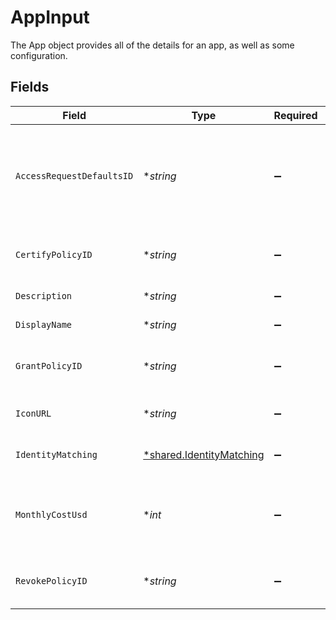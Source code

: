 # AppInput

The App object provides all of the details for an app, as well as some configuration.


## Fields

| Field                                                                                                  | Type                                                                                                   | Required                                                                                               | Description                                                                                            |
| ------------------------------------------------------------------------------------------------------ | ------------------------------------------------------------------------------------------------------ | ------------------------------------------------------------------------------------------------------ | ------------------------------------------------------------------------------------------------------ |
| `AccessRequestDefaultsID`                                                                              | **string*                                                                                              | :heavy_minus_sign:                                                                                     | The ID of the object that has the default access request settings for select entitlements of this app. |
| `CertifyPolicyID`                                                                                      | **string*                                                                                              | :heavy_minus_sign:                                                                                     | The ID of the Certify Policy associated with this App.                                                 |
| `Description`                                                                                          | **string*                                                                                              | :heavy_minus_sign:                                                                                     | The app's description.                                                                                 |
| `DisplayName`                                                                                          | **string*                                                                                              | :heavy_minus_sign:                                                                                     | The app's display name.                                                                                |
| `GrantPolicyID`                                                                                        | **string*                                                                                              | :heavy_minus_sign:                                                                                     | The ID of the Grant Policy associated with this App.                                                   |
| `IconURL`                                                                                              | **string*                                                                                              | :heavy_minus_sign:                                                                                     | The URL of an icon to display for the app.                                                             |
| `IdentityMatching`                                                                                     | [*shared.IdentityMatching](../../../pkg/models/shared/identitymatching.md)                             | :heavy_minus_sign:                                                                                     | The identityMatching field.                                                                            |
| `MonthlyCostUsd`                                                                                       | **int*                                                                                                 | :heavy_minus_sign:                                                                                     | The cost of an app per-seat, so that total cost can be calculated by the grant count.                  |
| `RevokePolicyID`                                                                                       | **string*                                                                                              | :heavy_minus_sign:                                                                                     | The ID of the Revoke Policy associated with this App.                                                  |